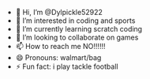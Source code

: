 - 👋 Hi, I’m @Dylpickle52922
- 👀 I’m interested in coding and sports
- 🌱 I’m currently learning scratch coding
- 💞️ I’m looking to collaborate on games
- 📫 How to reach me NO!!!!!!
- 😄 Pronouns: walmart/bag
- ⚡ Fun fact: i play tackle football

<!---
Dylpickle52922/Dylpickle52922 is a ✨ special ✨ repository because its `README.md` (this file) appears on your GitHub profile.
You can click the Preview link to take a look at your changes.
--->
